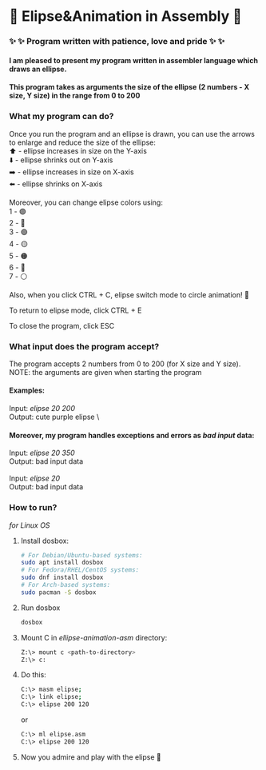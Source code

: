 # :star2: Elipse&Animation in Assembly :star2:
### :sparkles: :sparkles: Program written with patience, love and pride :sparkles: :sparkles:

#### I am pleased to present my program written in assembler language which draws an ellipse.
#### This program takes as arguments the size of the ellipse (2 numbers - X size, Y size) in the range from 0 to 200

### What my program can do?
Once you run the program and an ellipse is drawn, you can use the arrows to enlarge and reduce the size of the ellipse: \
:arrow_up: - ellipse increases in size on the Y-axis\
:arrow_down: - ellipse shrinks out on Y-axis\
:arrow_right: - ellipse increases in size on X-axis\
:arrow_left: - ellipse shrinks on X-axis

Moreover, you can change elipse colors using:\
1 - :purple_circle: \
2 - :large_blue_circle: \
3 - :green_circle: \
4 - :yellow_circle: \
5 - :orange_circle: \
6 - :red_circle: \
7 - :white_circle:

Also, when you click CTRL + C, elipse switch mode to circle animation! :star2: 

To return to elipse mode, click CTRL + E

To close the program, click ESC

### What input does the program accept?
The program accepts 2 numbers from 0 to 200 (for X size and Y size).
NOTE: the arguments are given when starting the program

#### Examples:
Input: *elipse 20 200* \
Output: cute purple elipse \

#### Moreover, my program handles exceptions and errors as *bad input* data:
Input: *elipse 20 350*\
Output: bad input data\
\
Input: *elipse 20*\
Output: bad input data

### How to run?
*for Linux OS*
1. Install dosbox:
    ```bash
    # For Debian/Ubuntu-based systems:
    sudo apt install dosbox
    # For Fedora/RHEL/CentOS systems:
    sudo dnf install dosbox
    # For Arch-based systems:
    sudo pacman -S dosbox
2. Run dosbox
    ```bash
    dosbox
    ```
3. Mount C in *ellipse-animation-asm* directory:
    ```bash
    Z:\> mount c <path-to-directory>
    Z:\> c:
    ```
4. Do this:
    ```bash
    C:\> masm elipse;
    C:\> link elipse;
    C:\> elipse 200 120
    ```
   or
    ```bash
    C:\> ml elipse.asm
    C:\> elipse 200 120
    ```
5. Now you admire and play with the elipse :full_moon_with_face:
